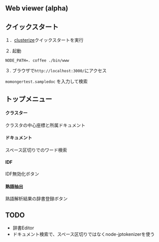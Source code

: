 ## Web viewer (alpha)

## クイックスタート
１．<a href="../clusterize/">clusterize</a>クイックスタートを実行

２. 起動
```
NODE_PATH=. coffee ./bin/www
```

３. ブラウザで`http://localhost:3000/`にアクセス

`momongertest.sampledoc` を入力して検索

## トップメニュー
#### クラスター
クラスタの中心座標と所属ドキュメント

#### ドキュメント
スペース区切りでのワード検索

#### IDF
IDF無効化ボタン

#### 熟語抽出
熟語解析結果の辞書登録ボタン

## TODO
- 辞書Editor
- ドキュメント検索で、スペース区切りではなくnode-jptokenizerを使う
